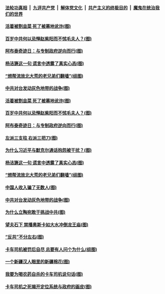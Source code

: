 ####  [法轮功真相](../../../../basic/blob/master/README.md?t=04130631) &nbsp;|&nbsp; [九评共产党](../../../../9ping.md/blob/master/README.md?t=04130631) &nbsp;|&nbsp; [解体党文化](../../../../jtdwh.md/blob/master/README.md?t=04130631)  &nbsp;|&nbsp; [共产主义的终极目的](../../../../gczydzjmd.md/blob/master/README.md?t=04130631) &nbsp;|&nbsp; [魔鬼在统治我们的世界](../../../../mgztzwmdsj.md/blob/master/README.md?t=04130631) 

#### [活着被割韭菜 死了被墓地讹诈(图)](../pages/p4/968463.md?t=04130631) 

#### [百岁中共何以忌惮赵紫阳而不怵毛夫人？(图)](../pages/p4/968458.md?t=04130631) 

#### [阿布泰奇迹日：与专制政府逆向而行(图)](../pages/p4/968442.md?t=04130631) 

#### [杨洁篪这一句 谎言中透露了真实心态(图)](../pages/p4/968397.md?t=04130631) 

#### [“想帮流放北大荒的老兄弟们翻墙”(组图)](../pages/p4/968186.md?t=04130631) 

#### [中共对台发动灰色地带的战争(图)](../pages/p4/968349.md?t=04130631) 


#### [活着被割韭菜 死了被墓地讹诈(图)](../pages/p4/968463.md?t=04130631) 

#### [百岁中共何以忌惮赵紫阳而不怵毛夫人？(图)](../pages/p4/968458.md?t=04130631) 

#### [阿布泰奇迹日：与专制政府逆向而行(图)](../pages/p4/968442.md?t=04130631) 

#### [左派三支柱 右派三把刀(图)](../pages/p4/968460.md?t=04130631) 

#### [为什么习近平与默克尔通话抱怨被干扰？(图)](../pages/p4/968444.md?t=04130631) 


#### [杨洁篪这一句 谎言中透露了真实心态(图)](../pages/p4/968397.md?t=04130631) 

#### [“想帮流放北大荒的老兄弟们翻墙”(组图)](../pages/p4/968186.md?t=04130631) 

#### [中国人收入骗了无数人(图)](../pages/p4/968374.md?t=04130631) 

#### [中共对台发动灰色地带的战争(图)](../pages/p4/968349.md?t=04130631) 

#### [为什么立陶宛敢于挑战中共(图)](../pages/p4/968197.md?t=04130631) 

#### [望夫石下 禁播奥斯卡如大水冲倒龙王庙(图)](../pages/p4/968342.md?t=04130631) 


#### [“反共”不分左右(图)](../pages/p4/968284.md?t=04130631) 

#### [卡车司机被罚后自尽 总要有人问个为什么(组图)](../pages/p4/968261.md?t=04130631) 

#### [一个新疆汉人眼里的新疆棉花(图)](../pages/p4/968264.md?t=04130631) 


#### [我要为喝农药自杀的卡车司机说句话(图)](../pages/p4/968265.md?t=04130631) 

#### [卡车司机之死揭开定位系统与政府的画皮(图)](../pages/p4/968263.md?t=04130631) 

